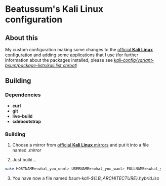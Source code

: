 # Beatussum's Kali Linux configuration

## About this

My custom configuration making some changes to the [official **Kali Linux** configuration](https://gitlab.com/kalilinux/build-scripts/live-build-config/) and adding some applications that I use (for further information about the packages installed, please see [_kali-config/variant-bsum/package-lists/kali.list.chroot_](https://github.com/beatussum/live-build-config/blob/master/kali-config/variant-bsum/package-lists/kali.list.chroot))

## Building

### Dependencies

- **curl**
- **git**
- **live-build**
- **cdebootstrap**

### Building

1. Choose a mirror from [official **Kali Linux** mirrors](https://www.kali.org/docs/community/kali-linux-mirrors/) and put it into a file named _.mirror_

2. Just build…

```bash
make HOSTNAME=<what_you_want> USERNAME=<what_you_want> FULLNAME=<what_you_want>
```

3. You have now a file named _bsum-kali-${LB_ARCHITECTURE}.hybrid.iso_

